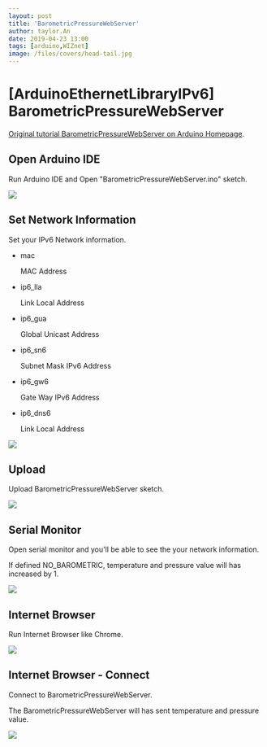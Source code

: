 ```yaml
---
layout: post
title: 'BarometricPressureWebServer'
author: taylor.An
date: 2019-04-23 13:00
tags: [arduino,WIZnet]
image: /files/covers/head-tail.jpg
---
```


<a id="forkme" href="https://github.com/Wiznet/Ethernet/tree/IPv6"></a>

# [ArduinoEthernetLibraryIPv6] BarometricPressureWebServer

[Original tutorial BarometricPressureWebServer on Arduino Homepage](https://www.arduino.cc/en/Tutorial/BarometricPressureWebServer).

## Open Arduino IDE

Run Arduino IDE and Open "BarometricPressureWebServer.ino" sketch.

![](https://github.com/Wiznet/Ethernet/wiki/Jpg/IPv6/BarometricPressureWebServer/1-IDE-Open.JPG)

## Set Network Information

Set your IPv6 Network information.

* mac

    MAC Address

* ip6_lla

    Link Local Address

* ip6_gua

    Global Unicast Address

* ip6_sn6

    Subnet Mask IPv6 Address
    
* ip6_gw6

    Gate Way IPv6 Address
    
* ip6_dns6

    Link Local Address
    
![](https://github.com/Wiznet/Ethernet/wiki/Jpg/IPv6/BarometricPressureWebServer/2-IDE-SetNetworkInformation.JPG)

## Upload

Upload BarometricPressureWebServer sketch.

![](https://github.com/Wiznet/Ethernet/wiki/Jpg/IPv6/BarometricPressureWebServer/3-IDE-Upload.JPG)

## Serial Monitor

Open serial monitor and you'll be able to see the your network information.

If defined NO_BAROMETRIC, temperature and pressure value will has increased by 1.

![](https://github.com/Wiznet/Ethernet/wiki/Jpg/IPv6/BarometricPressureWebServer/4-Serial%20Monitor.JPG)

## Internet Browser

Run Internet Browser like Chrome.

![](https://github.com/Wiznet/Ethernet/wiki/Jpg/IPv6/BarometricPressureWebServer/5-InternetBrowser.JPG)

## Internet Browser - Connect

Connect to BarometricPressureWebServer.

The BarometricPressureWebServer will has sent temperature and pressure value.

![](https://github.com/Wiznet/Ethernet/wiki/Jpg/IPv6/BarometricPressureWebServer/6-InternetBrowser-Connect.JPG)

